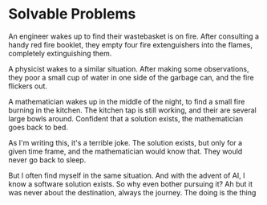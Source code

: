 # Solvable Problems

An engineer wakes up to find their wastebasket is on fire. After consulting a handy red fire booklet, they empty four fire extenguishers into the flames, completely extinguishing them.

A physicist wakes to a similar situation. After making some observations, they poor a small cup of water in one side of the garbage can, and the fire flickers out.

A mathematician wakes up in the middle of the night, to find a small fire burning in the kitchen. The kitchen tap is still working, and their are several large bowls around. Confident that a solution exists, the mathematician goes back to bed.

As I'm writing this, it's a terrible joke. The solution exists, but only for a given time frame, and the mathematician would know that. They would never go back to sleep.

But I often find myself in the same situation. And with the advent of AI, I know a software solution exists. So why even bother pursuing it? Ah but it was never about the destination, always the journey. The doing is the thing